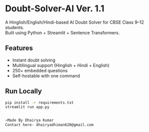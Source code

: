 # Doubt-Solver-AI Ver. 1.1
A Hinglish/English/Hindi-based AI Doubt Solver for CBSE Class 9–12 students.  
Built using Python + Streamlit + Sentence Transformers.  

## Features
- Instant doubt solving
- Multilingual support (Hinglish + Hindi + English)
- 250+ embedded questions
- Self-hostable with one command

## Run Locally
```bash
pip install -r requirements.txt
streamlit run app.py


~Made By Dhairya Kumar
Contact here- dhairyadhiman620@gmail.com
